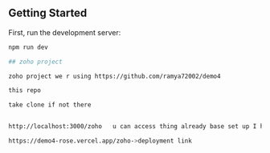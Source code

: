 ## Getting Started

First, run the development server:

```bash
npm run dev

## zoho project

zoho project we r using https://github.com/ramya72002/demo4

this repo

take clone if not there


http://localhost:3000/zoho   u can access thing already base set up I have done:

https://demo4-rose.vercel.app/zoho->deployment link
